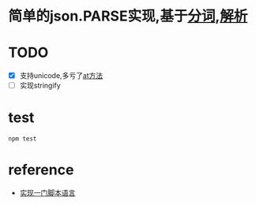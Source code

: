 # 简单的json.PARSE实现,基于[分词](./scanner.js),[解析](./parse.js)

# TODO
- [x] 支持unicode,多亏了[at方法](https://developer.mozilla.org/en-US/docs/Web/JavaScript/Reference/Global_Objects/String/at)
- [ ] 实现stringify

# test
```shell
npm test
```

# reference
 * [实现一门脚本语言](https://craftinginterpreters.com/)